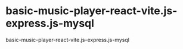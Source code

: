 # basic-music-player-react-vite.js-express.js-mysql
basic-music-player-react-vite.js-express.js-mysql
